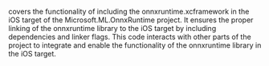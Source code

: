 covers the functionality of including the onnxruntime.xcframework in the iOS target of the Microsoft.ML.OnnxRuntime project. It ensures the proper linking of the onnxruntime library to the iOS target by including dependencies and linker flags. This code interacts with other parts of the project to integrate and enable the functionality of the onnxruntime library in the iOS target.